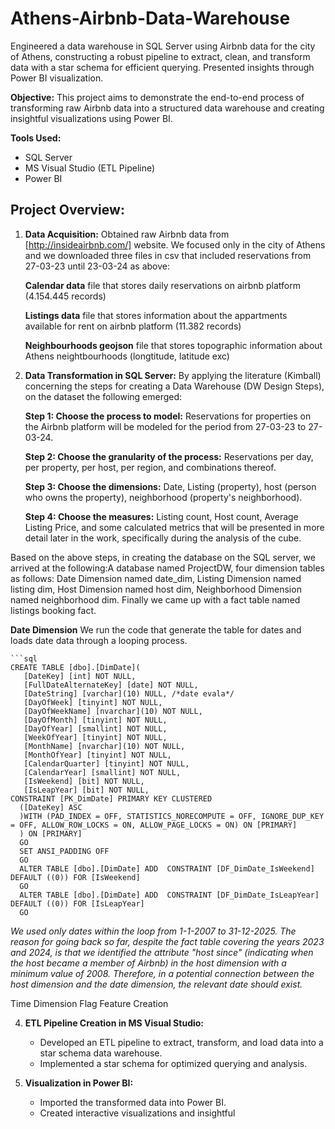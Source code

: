 # Athens-Airbnb-Data-Warehouse
Engineered a data warehouse in SQL Server using Airbnb data for the city of Athens, constructing a robust pipeline to extract, clean, and transform data with a star schema for efficient querying. Presented insights through Power BI visualization.

**Objective:**
This project aims to demonstrate the end-to-end process of transforming raw Airbnb data into a structured data warehouse and creating insightful visualizations using Power BI.

**Tools Used:**
- SQL Server
- MS Visual Studio (ETL Pipeline)
- Power BI

## Project Overview:
1. **Data Acquisition:** 
   Obtained raw Airbnb data from [http://insideairbnb.com/] website. We focused only in the city of Athens and we downloaded three files in csv that included reservations from 27-03-23 until 23-03-24 as  above:
   
    **Calendar data** file that stores daily reservations on airbnb platform (4.154.445 records)

    **Listings data** file that stores information about the appartments available for rent on airbnb platform (11.382 records)

    **Neighbourhoods geojson** file that stores topographic information about Athens neightbourhoods (longtitude, latitude exc)

2. **Data Transformation in SQL Server:** By applying the literature (Kimball) concerning the steps for creating a Data Warehouse (DW Design Steps), on the dataset the following emerged:

      **Step 1: Choose the process to model:** Reservations for properties on the Airbnb platform will be modeled for the period from 27-03-23 to 27-03-24.

      **Step 2: Choose the granularity of the process:** Reservations per day, per property, per host, per region, and combinations thereof.

      **Step 3: Choose the dimensions:** Date, Listing (property), host (person who owns the property), neighborhood (property's neighborhood).

      **Step 4: Choose the measures:** Listing count, Host count, Average Listing Price, and some calculated metrics that will be presented in more detail later in the work, specifically during the                 analysis of the cube.

Based on the above steps, in creating the database on the SQL server, we arrived at the following:A database named ProjectDW, four dimension tables as follows: Date Dimension named date_dim, Listing Dimension named listing dim, Host Dimension named host dim, Neighborhood Dimension named neighborhood dim. Finally we came up with a fact table named listings booking fact.

   **Date Dimension**
    We run the code that generate the table for dates and loads date data through a looping process.

    ```sql
    CREATE TABLE [dbo].[DimDate](
       [DateKey] [int] NOT NULL,
       [FullDateAlternateKey] [date] NOT NULL,
       [DateString] [varchar](10) NULL, /*date evala*/
       [DayOfWeek] [tinyint] NOT NULL,
       [DayOfWeekName] [nvarchar](10) NOT NULL,
       [DayOfMonth] [tinyint] NOT NULL,
       [DayOfYear] [smallint] NOT NULL,
       [WeekOfYear] [tinyint] NOT NULL,
       [MonthName] [nvarchar](10) NOT NULL,
       [MonthOfYear] [tinyint] NOT NULL,
       [CalendarQuarter] [tinyint] NOT NULL,
       [CalendarYear] [smallint] NOT NULL,
       [IsWeekend] [bit] NOT NULL,
       [IsLeapYear] [bit] NOT NULL,
    CONSTRAINT [PK_DimDate] PRIMARY KEY CLUSTERED
      ([DateKey] ASC
      )WITH (PAD_INDEX = OFF, STATISTICS_NORECOMPUTE = OFF, IGNORE_DUP_KEY = OFF, ALLOW_ROW_LOCKS = ON, ALLOW_PAGE_LOCKS = ON) ON [PRIMARY]
      ) ON [PRIMARY]
      GO
      SET ANSI_PADDING OFF
      GO
      ALTER TABLE [dbo].[DimDate] ADD  CONSTRAINT [DF_DimDate_IsWeekend]  DEFAULT ((0)) FOR [IsWeekend]
      GO
      ALTER TABLE [dbo].[DimDate] ADD  CONSTRAINT [DF_DimDate_IsLeapYear]  DEFAULT ((0)) FOR [IsLeapYear]   
      GO

   *We used only dates within the loop from 1-1-2007 to 31-12-2025. The reason for going back so far, despite the fact table covering the years 2023 and 2024, is that we identified the attribute       "host since" (indicating when the host became a member of Airbnb) in the host dimension with a minimum value of 2008. Therefore, in a potential connection between the host dimension and the date    dimension, the relevant date should exist.*


Time Dimension
Flag 
Feature Creation









4. **ETL Pipeline Creation in MS Visual Studio:**
   - Developed an ETL pipeline to extract, transform, and load data into a star schema data warehouse.
   - Implemented a star schema for optimized querying and analysis.

5. **Visualization in Power BI:**
   - Imported the transformed data into Power BI.
   - Created interactive visualizations and insightful


